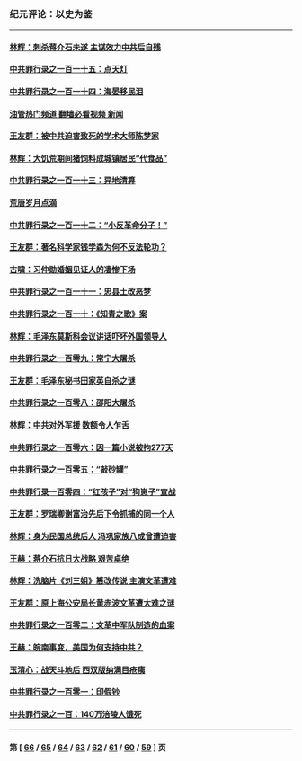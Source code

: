 ### 纪元评论：以史为鉴
---
#### [林辉：刺杀蒋介石未遂 主谋效力中共后自残](../../pages/nsc1028/n13935457.md?02240330) 
#### [中共罪行录之一百一十五：点天灯](../../pages/nsc1028/n13935336.md?02240330) 
#### [中共罪行录之一百一十四：海晏移民泪](../../pages/nsc1028/n13934634.md?02240330) 
#### [油管热门频道 翻墙必看视频 新闻](ok?02240330)
#### [王友群：被中共迫害致死的学术大师陈梦家](../../pages/nsc1028/n13932885.md?02240330) 
#### [林辉：大饥荒期间猪饲料成城镇居民“代食品”](../../pages/nsc1028/n13933558.md?02240330) 
#### [中共罪行录之一百一十三：异地清算](../../pages/nsc1028/n13930716.md?02240330) 
#### [荒唐岁月点滴](../../pages/nsc1028/n13931451.md?02240330) 
#### [中共罪行录之一百一十二：“小反革命分子！”](../../pages/nsc1028/n13926295.md?02240330) 
#### [王友群：著名科学家钱学森为何不反法轮功？](../../pages/nsc1028/n13923607.md?02240330) 
#### [古啸：习仲勋婚姻见证人的凄惨下场](../../pages/nsc1028/n13923826.md?02240330) 
#### [中共罪行录之一百一十一：忠县土改恶梦](../../pages/nsc1028/n13923119.md?02240330) 
#### [中共罪行录之一百一十：《知青之歌》案](../../pages/nsc1028/n13920732.md?02240330) 
#### [林辉：毛泽东莫斯科会议讲话吓坏外国领导人](../../pages/nsc1028/n13917931.md?02240330) 
#### [中共罪行录之一百零九：常宁大屠杀](../../pages/nsc1028/n13917366.md?02240330) 
#### [王友群：毛泽东秘书田家英自杀之谜](../../pages/nsc1028/n13916918.md?02240330) 
#### [中共罪行录之一百零八：邵阳大屠杀](../../pages/nsc1028/n13916622.md?02240330) 
#### [林辉：中共对外军援 数额令人乍舌](../../pages/nsc1028/n13914615.md?02240330) 
#### [中共罪行录之一百零六：因一篇小说被拘277天](../../pages/nsc1028/n13913548.md?02240330) 
#### [中共罪行录之一百零五：“敲砂罐”](../../pages/nsc1028/n13912910.md?02240330) 
#### [中共罪行录一百零四：“红孩子”对“狗崽子”宣战](../../pages/nsc1028/n13908811.md?02240330) 
#### [王友群：罗瑞卿谢富治先后下令抓捕的同一个人](../../pages/nsc1028/n13907857.md?02240330) 
#### [林辉：身为民国总统后人 冯巩家族八成曾遭迫害](../../pages/nsc1028/n13907756.md?02240330) 
#### [王赫：蒋介石抗日大战略 艰苦卓绝](../../pages/nsc1028/n13904249.md?02240330) 
#### [林辉：洗脑片《刘三姐》篡改传说 主演文革遭难](../../pages/nsc1028/n13899238.md?02240330) 
#### [王友群：原上海公安局长黄赤波文革遭大难之谜](../../pages/nsc1028/n13898139.md?02240330) 
#### [中共罪行录之一百零二：文革中军队制造的血案](../../pages/nsc1028/n13897782.md?02240330) 
#### [王赫：皖南事变，美国为何支持中共？](../../pages/nsc1028/n13897035.md?02240330) 
#### [玉清心：战天斗地后 西双版纳满目疮痍](../../pages/nsc1028/n13895566.md?02240330) 
#### [中共罪行录之一百零一：印假钞](../../pages/nsc1028/n13896066.md?02240330) 
#### [中共罪行录之一百：140万涪陵人饿死](../../pages/nsc1028/n13892716.md?02240330) 

---
#### 第 [ [66](./66.md?02240330) / [65](./65.md?02240330) / [64](./64.md?02240330) / [63](./63.md?02240330) / [62](./62.md?02240330) / [61](./61.md?02240330) / [60](./60.md?02240330) / [59](./59.md?02240330) ] 页
